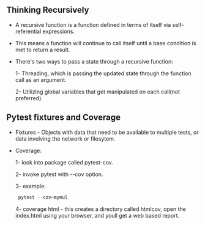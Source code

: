 ## Thinking Recursively

- A recursive function is a function defined in terms of itself via self-referential expressions.

- This means a function will continue to call itself until a base condition is met to return a result.

- There's two ways to pass a state through a recursive function:

    1- Threading, which is passing the updated state through the function call as an argument.

    2- Utilizing global variables that get manipulated on each call(not preferred).

## Pytest fixtures and Coverage

- Fixtures - Objects with data that need to be available to multiple tests, or data involving the network or filesytem.

- Coverage:

  1- look into package called pytest-cov.

  2- invoke pytest with --cov option.

  3- example:
  ```python
   pytest --cov=mymul
  ```
  4- coverage html - this creates a directory called htmlcov, open the index.html using your browser, and youll get a web based report.